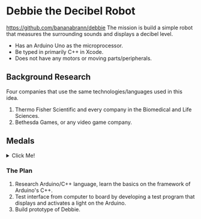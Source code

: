 # Debbie the Decibel Robot
https://github.com/bananabrann/debbie
The mission is build a simple robot that measures the surrounding sounds and displays a decibel level.
* Has an Arduino Uno as the microprocessor.
* Be typed in primarily C++ in Xcode.
* Does not have any motors or moving parts/peripherals.

## Background Research
Four companies that use the same technologies/languages used in this idea.
1. Thermo Fisher Scientific and every company in the Biomedical and Life Sciences.
1. Bethesda Games, or any video game company.

## Medals
<details><summary>Click Me!</summary>


### 🥉Bronze Medal, MVP
(Minimum Viable Product) For the minimum requirement, the robot will...

- [x] be named Decibel Debbie.
- [ ] be completely self-sustaining --not hooked to a computer.
- [ ] use an external microphone to detect sound, then ↓...
- [ ] successfully display the decibels on a 7-segment LED display.

### 🥈Silver Medal
After reaching MVP, it would be nice if Debbie ...

- [ ] Display a little graph, or colored lights that correspond with the receiving decibels.
- [ ] has an external shell protecting her inner bits.

### 🥇Gold Medal
For final state of Debbie, Debbie will...
- [ ] will have a protective external shell to guard her inner bits.
- [ ] have an additional display that displays the text of sounds of a similar decibel level that is currently being picked up. E.g., displayed "vacuum cleaner" when the decibel level is between 75 to 85 dB.

</details>

### The Plan
1. Research Arduino/C++ language, learn the basics on the framework of Arduino's C++.
1. Test interface from computer to board by developing a test program that displays and activates a light on the Arduino.
1. Build prototype of Debbie.

